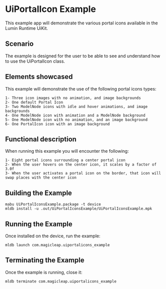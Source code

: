 # UiPortalIcon Example
This example app will demonstrate the various portal icons available in the Lumin Runtime UiKit.

## Scenario ##
The example is designed for the user to be able to see and understand how to use the UiPortalIcon class.

## Elements showcased ##
This example will demonstrate the use of the following portal icons types:

	1- Three icon images with no animation, and image backgrounds
	2- One default Portal Icon
	3- Two ModelNode icons with idle and hover animations, and image backgrounds
	4- One ModelNode icon with animation and a ModelNode background
	5- One ModelNode icon with no animation, and an image background
	6- One PortalIcon icon with an image background

## Functional description ##
When running this example you will encounter the following:

	1- Eight portal icons surrounding a center portal icon
	2- When the user hovers on the center icon, it scales by a factor of 3.0f
	3- When the user activates a portal icon on the border, that icon will swap places with the center icon

## Building the Example ##
```shell
mabu UiPortalIconsExample.package -t device
mldb install -u .out/UiPortalIconsExample/UiPortalIconsExample.mpk
```

## Running the Example ##
Once installed on the device, run the example:
```shell
mldb launch com.magicleap.uiportalicons_example
```

## Terminating the Example ##
Once the example is running, close it:
```shell
mldb terminate com.magicleap.uiportalicons_example
```
